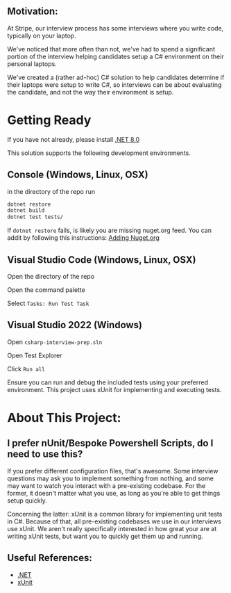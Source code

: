 ## Motivation:

At Stripe, our interview process has some interviews where you write
code, typically on your laptop.

We've noticed that more often than not, we've had to spend a significant
portion of the interview helping candidates setup a C#
environment on their personal laptops.

We've created a (rather ad-hoc) C# solution to help candidates
determine if their laptops were setup to write C#, so interviews can
be about evaluating the candidate, and not the way their environment is
setup.

# Getting Ready

If you have not already, please install [.NET 8.0](https://dotnet.microsoft.com/en-us/download/dotnet/8.0)

This solution supports the following development environments.

## Console (Windows, Linux, OSX)
in the directory of the repo run
```sh
dotnet restore
dotnet build
dotnet test tests/
```

If ```dotnet restore``` fails, is likely you are missing nuget.org feed. You can addit by following this instructions: [Adding Nuget.org](https://docs.microsoft.com/en-us/nuget/resources/nuget-faq#i-don-t-see-nuget-org-in-my-list-of-repositories--how-do-i-get-it-back-)

## Visual Studio Code (Windows, Linux, OSX)
Open the directory of the repo

Open the command palette

Select `Tasks: Run Test Task`

## Visual Studio 2022 (Windows)
Open `csharp-interview-prep.sln`

Open Test Explorer

Click `Run all`

Ensure you can run and debug the included tests using your preferred environment.
This project uses xUnit for implementing and executing tests.

# About This Project:

## I prefer nUnit/Bespoke Powershell Scripts, do I need to use this?

If you prefer different configuration files, that's awesome.
Some interview questions may ask you to implement something from nothing,
and some may want to watch you interact with a pre-existing codebase.
For the former, it doesn't matter what you use, as long as you're able
to get things setup quickly.

Concerning the latter: xUnit is a common library for implementing unit
tests in C#.
Because of that, all pre-existing codebases we use in our interviews use
xUnit.
We aren't really specifically interested in how great your are at writing
xUnit tests, but want you to quickly get them up and running.

## Useful References:
- [.NET](https://dotnet.microsoft.com/)
- [xUnit](https://xunit.github.io/)
